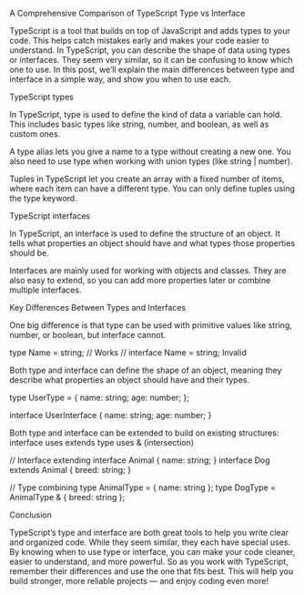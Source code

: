 
A Comprehensive Comparison of TypeScript Type vs Interface

TypeScript is a tool that builds on top of JavaScript and adds types to your code. This helps catch mistakes early and makes your code easier to understand. In TypeScript, you can describe the shape of data using types or interfaces. They seem very similar, so it can be confusing to know which one to use. In this post, we’ll explain the main differences between type and interface in a simple way, and show you when to use each.

TypeScript types

In TypeScript, type is used to define the kind of data a variable can hold. This includes basic types like string, number, and boolean, as well as custom ones.

A type alias lets you give a name to a type without creating a new one. You also need to use type when working with union types (like string | number).

Tuples in TypeScript let you create an array with a fixed number of items, where each item can have a different type. You can only define tuples using the type keyword.

TypeScript interfaces

In TypeScript, an interface is used to define the structure of an object. It tells what properties an object should have and what types those properties should be.

Interfaces are mainly used for working with objects and classes. They are also easy to extend, so you can add more properties later or combine multiple interfaces.


Key Differences Between Types and Interfaces

One big difference is that type can be used with primitive values like string, number, or boolean, but interface cannot.

type Name = string;  //  Works
// interface Name = string;  Invalid

Both type and interface can define the shape of an object, meaning they describe what properties an object should have and their types.

type UserType = {
  name: string;
  age: number;
};

interface UserInterface {
  name: string;
  age: number;
}

Both type and interface can be extended to build on existing structures:
interface uses extends
type uses & (intersection)

// Interface extending
interface Animal {
  name: string;
}
interface Dog extends Animal {
  breed: string;
}

// Type combining
type AnimalType = { name: string };
type DogType = AnimalType & { breed: string };

Conclusion

TypeScript’s type and interface are both great tools to help you write clear and organized code. While they seem similar, they each have special uses.
By knowing when to use type or interface, you can make your code cleaner, easier to understand, and more powerful.
So as you work with TypeScript, remember their differences and use the one that fits best. This will help you build stronger, more reliable projects — and enjoy coding even more! 



